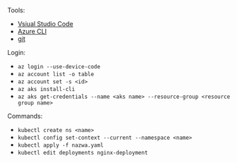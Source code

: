 
Tools:
- [Vsiual Studio Code](https://code.visualstudio.com/)
- [Azure CLI](https://docs.microsoft.com/en-us/cli/azure/install-azure-cli?view=azure-cli-latest)
- [git](https://git-scm.com/downloads)

Login:
- `az login --use-device-code`
- `az account list -o table`
- `az account set -s <id>`
- `az aks install-cli`
- `az aks get-credentials --name <aks name> --resource-group <resource group name>`


Commands:
- `kubectl create ns <name>`
- `kubectl config set-context --current --namespace <name>`
- `kubectl apply -f nazwa.yaml`
- `kubectl edit deployments nginx-deployment`
